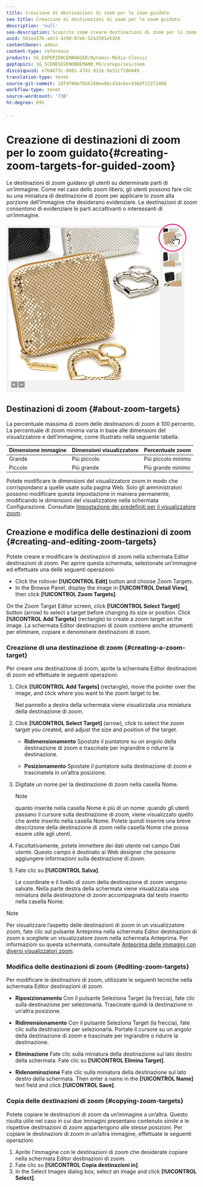 ```yaml
---
title: Creazione di destinazioni di zoom per lo zoom guidato
seo-title: Creazione di destinazioni di zoom per lo zoom guidato
description: 'null'
seo-description: Scoprite come creare destinazioni di zoom per lo zoom guidato.
uuid: 501ea37b-adc5-4290-87eb-52a3501e5d26
contentOwner: admin
content-type: reference
products: SG_EXPERIENCEMANAGER/Dynamic-Media-Classic
geptopics: SG_SCENESEVENONDEMAND_PK/categories/zoom
discoiquuid: e7b4673c-8681-4741-912e-9a31cf106449
translation-type: tm+mt
source-git-commit: 1df4f88ef856160ee06c43dc6ec430df122f2408
workflow-type: tm+mt
source-wordcount: '738'
ht-degree: 69%

---
```



# Creazione di destinazioni di zoom per lo zoom guidato{#creating-zoom-targets-for-guided-zoom}

Le destinazioni di zoom guidano gli utenti su determinate parti di un’immagine. Come nel caso dello zoom libero, gli utenti possono fare clic su una miniatura di destinazione di zoom per applicare lo zoom alla porzione dell’immagine che desiderano evidenziare. Le destinazioni di zoom consentono di evidenziare le parti accattivanti o interessanti di un’immagine.

![Creazione di destinazioni di zoom per lo zoom guidato](/help/assets/zo_guided_zoom.png)

## Destinazioni di zoom {#about-zoom-targets}

La percentuale massima di zoom delle destinazioni di zoom è 100 percento. La percentuale di zoom minima varia in base alle dimensioni del visualizzatore e dell’immagine, come illustrato nella seguente tabella:

| Dimensione immagine | Dimensioni visualizzatore | Percentuale zoom  |
|--- |--- |--- |
| Grande | Più piccolo | Più piccolo minimo |
| Piccolo | Più grande | Più grande minimo |

Potete modificare le dimensioni del visualizzatore zoom in modo che corrispondano a quelle usate sulla pagina Web. Solo gli amministratori possono modificare questa impostazione in maniera permanente, modificando le dimensioni del visualizzatore nella schermata Configurazione. Consultate [Impostazione dei predefiniti per il visualizzatore zoom](setting-zoom-viewer-presets.md#setting_up_zoom_viewer_presets).

## Creazione e modifica delle destinazioni di zoom {#creating-and-editing-zoom-targets}

Potete creare e modificare le destinazioni di zoom nella schermata Editor destinazioni di zoom. Per aprire questa schermata, selezionate un’immagine ed effettuate una delle seguenti operazioni:

* Click the rollover **[!UICONTROL Edit]** button and choose Zoom Targets.
* In the Browse Panel, display the image in **[!UICONTROL Detail View]**, then click **[!UICONTROL Zoom Targets]**.

On the Zoom Target Editor screen, click **[!UICONTROL Select Target]** button (arrow) to select a target before changing its size or position. Click **[!UICONTROL Add Targets]** (rectangle) to create a zoom target on the image. La schermata Editor destinazioni di zoom contiene anche strumenti per eliminare, copiare e denominare destinazioni di zoom.

### Creazione di una destinazione di zoom {#creating-a-zoom-target}

Per creare una destinazione di zoom, aprite la schermata Editor destinazioni di zoom ed effettuate le seguenti operazioni: 

1. Click **[!UICONTROL Add Targets]** (rectangle), move the pointer over the image, and click where you want to the zoom target to be.

   Nel pannello a destra della schermata viene visualizzata una miniatura della destinazione di zoom.

1. Click **[!UICONTROL Select Target]** (arrow), click to select the zoom target you created, and adjust the size and position of the target.

   * **Ridimensionamento** Spostate il puntatore su un angolo della destinazione di zoom e trascinate per ingrandire o ridurre la destinazione.

   * **Posizionamento** Spostate il puntatore sulla destinazione di zoom e trascinatela in un’altra posizione.

1. Digitate un nome per la destinazione di zoom nella casella Nome.

   >[!NOTE]
   >
   >quanto inserite nella casella Nome è più di un nome: quando gli utenti passano il cursore sulla destinazione di zoom, viene visualizzato quello che avete inserito nella casella Nome. Potete quindi inserire una breve descrizione della destinazione di zoom nella casella Nome che possa essere utile agli utenti.

1. Facoltativamente, potete immettere dei dati utente nel campo Dati utente. Questo campo è destinato ai Web designer che possono aggiungere informazioni sulla destinazione di zoom.
1. Fate clic su **[!UICONTROL Salva]**.

   Le coordinate e il livello di zoom della destinazione di zoom vengono salvate. Nella parte destra della schermata viene visualizzata una miniatura della destinazione di zoom accompagnata dal testo inserito nella casella Nome.

>[!NOTE]
>
>Per visualizzare l’aspetto delle destinazioni di zoom in un visualizzatore zoom, fate clic sul pulsante Anteprima nella schermata Editor destinazioni di zoom e scegliete un visualizzatore zoom nella schermata Anteprima. Per informazioni su questa schermata, consultate [Anteprima delle immagini con diversi visualizzatori zoom](previewing-image-assets-different-zoom.md#previewing_image_assets_with_different_zoom_viewers).

### Modifica delle destinazioni di zoom {#editing-zoom-targets}

Per modificare le destinazioni di zoom, utilizzate le seguenti tecniche nella schermata Editor destinazioni di zoom.

* **Riposizionamento** Con il pulsante Seleziona Target (la freccia), fate clic sulla destinazione per selezionarla. Trascinate quindi la destinazione in un’altra posizione.

* **Ridimensionamento** Con il pulsante Seleziona Target (la freccia), fate clic sulla destinazione per selezionarla. Portate il cursore su un angolo della destinazione di zoom e trascinate per ingrandire o ridurre la destinazione.

* **Eliminazione** Fate clic sulla miniatura della destinazione sul lato destro della schermata. Fate clic su **[!UICONTROL Elimina Target]**.

* **Ridenominazione** Fate clic sulla miniatura della destinazione sul lato destro della schermata. Then enter a name in the **[!UICONTROL Name]** text field and click **[!UICONTROL Save]**.

### Copia delle destinazioni di zoom {#copying-zoom-targets}

Potete copiare le destinazioni di zoom da un’immagine a un’altra. Questo risulta utile nel caso in cui due immagini presentano contenuto simile e le rispettive destinazioni di zoom appartengono alle stesse posizioni. Per copiare le destinazioni di zoom in un’altra immagine, effettuate le seguenti operazioni.

1. Aprite l’immagine con le destinazioni di zoom che desiderate copiare nella schermata Editor destinazioni di zoom. 
1. Fate clic su **[!UICONTROL Copia destinazioni in]**.
1. In the Select Images dialog box, select an image and click **[!UICONTROL Select]**.

